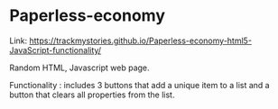 # Paperless-economy

Link: https://trackmystories.github.io/Paperless-economy-html5-JavaScript-functionality/

Random HTML, Javascript web page. 

Functionality : includes 3 buttons that add a unique item to a list and a button that clears all properties from the list.
